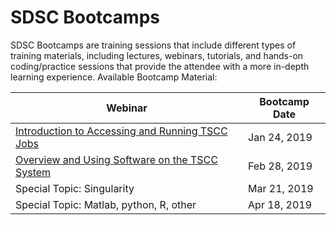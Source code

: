 # SDSC Bootcamps
SDSC Bootcamps are training sessions that include different types of training materials, including lectures, webinars, tutorials, and hands-on coding/practice sessions that provide the attendee with a more in-depth learning experience.
<a name="top">Available Bootcamp Material:

| Webinar| Bootcamp Date|
|---|---|
| [Introduction to Accessing and Running TSCC Jobs](Intro-to-Accessing-and-Running-TSCC-Jobs) | Jan 24, 2019 |
| [Overview and Using Software on the TSCC System](Overview-and-Using-Software-on-the-TSCC-System) | Feb 28, 2019 |
| Special Topic: Singularity | Mar 21, 2019 |
| Special Topic: Matlab, python, R, other | Apr 18, 2019 |
